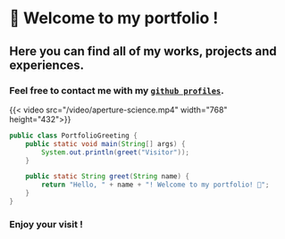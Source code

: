 # 👋 Welcome to my portfolio !

## Here you can find all of my works, projects and experiences.

### Feel free to contact me with my [`github profiles`](https://github.com/RealColorDream).


{{< video src="/video/aperture-science.mp4" width="768" height="432">}}


```java
public class PortfolioGreeting {
    public static void main(String[] args) {
        System.out.println(greet("Visitor"));
    }

    public static String greet(String name) {
        return "Hello, " + name + "! Welcome to my portfolio! 🎉";
    }
}
```


### Enjoy your visit !
